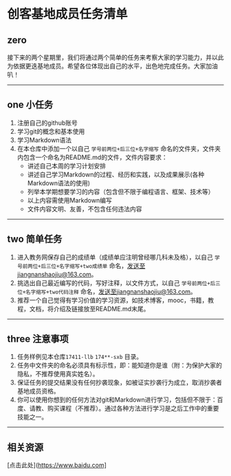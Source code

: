 # 创客基地成员任务清单

## zero

接下来的两个星期里，我们将通过两个简单的任务来考察大家的学习能力，并以此为依据更迭基地成员。希望各位体现出自己的水平，出色地完成任务。大家加油叭！

------

## one 小任务

1. 注册自己的github账号
2. 学习git的概念和基本使用    
3. 学习Markdown语法    
4. 在本仓库中添加一个以自己 `学号前两位+后三位+名字缩写` 命名的文件夹，文件夹内包含一个命名为README.md的文件，文件内容要求：   
   - 讲述自己本周的学习计划安排   
   - 讲述自己学习Markdown的过程、经历和实践，以及成果展示(各种Markdown语法的使用)   
   - 列举本学期想要学习的内容（包含但不限于编程语言、框架、技术等）    
   - 以上内容需使用Markdown编写    
   - 文件内容文明、友善，不包含任何违法内容

------

## two 简单任务

1. 进入教务网保存自己的成绩单（成绩单应注明曾经哪几科未及格），以自己 `学号前两位+后三位+名字缩写+two成绩单` 命名，发送至jiangnanshaojiu@163.com。
2. 挑选出自己最近编写的代码，写好注释，以文件方式，以自己 `学号前两位+后三位+名字缩写+two代码注释` 命名，发送至jiangnanshaojiu@163.com。
3. 推荐一个自己觉得有学习价值的学习资源，如技术博客，mooc，书籍，教程，文档，将介绍及链接放至README.md末尾。

------

## three 注意事项

1. 任务样例见本仓库`17411-llb` `174**-sxb` 目录。   
2. 任务中文件夹的命名必须具有标示性，即：能知道你是谁（附：为保护大家的隐私，不推荐使用真实姓名）。    
3. 保证任务的提交结果没有任何抄袭现象，如被证实抄袭行为成立，取消抄袭者基地成员资格。  
4. 你可以使用你想到的任何方法对git和Markdown进行学习，包括但不限于：百度、请教、购买课程（不推荐）。通过各种方法进行学习是之后工作中的重要技能之一。  

------

## 相关资源

[点击此处](https://www.baidu.com]
